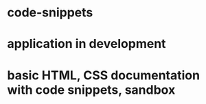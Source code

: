 # code-snippets
# application in development
# basic HTML, CSS documentation with code snippets, sandbox
